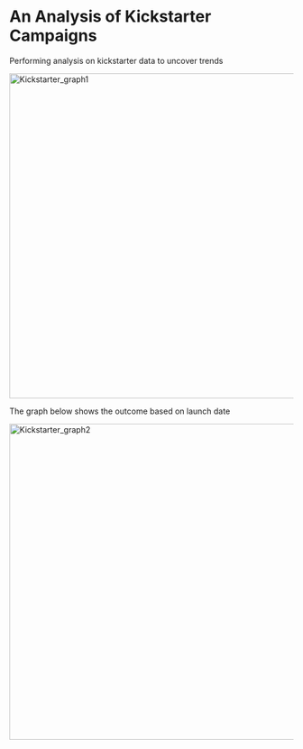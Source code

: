 # An Analysis of Kickstarter Campaigns
Performing analysis on kickstarter data to uncover trends

<img width="577" alt="Kickstarter_graph1" src="https://user-images.githubusercontent.com/72223864/100167589-6a159d80-2e8d-11eb-91cd-c45727fe94fa.png">

The graph below shows the outcome based on launch date

<img width="561" alt="Kickstarter_graph2" src="https://user-images.githubusercontent.com/72223864/100167641-83b6e500-2e8d-11eb-9d72-0ff7b18965cb.png">


